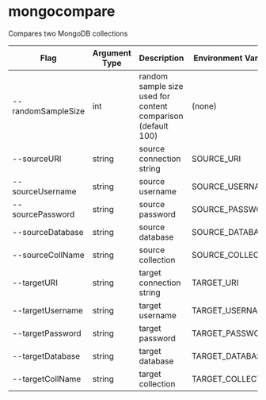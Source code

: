 # mongocompare
Compares two MongoDB collections

|   Flag     |  Argument Type  |  Description    |  Environment Variable    |
| ---------- | --------------- | --------------- | ------------------------ |    
| --randomSampleSize | int | random sample size used for content comparison (default 100) | (none) |
| --sourceURI | string | source connection string | SOURCE_URI |
| --sourceUsername | string | source username | SOURCE_USERNAME |
| --sourcePassword | string | source password | SOURCE_PASSWORD |
| --sourceDatabase | string | source database | SOURCE_DATABASE |
| --sourceCollName | string | source collection | SOURCE_COLLECTION |
| --targetURI | string | target connection string | TARGET_URI |
| --targetUsername | string | target username | TARGET_USERNAME |
| --targetPassword | string | target password | TARGET_PASSWORD |
| --targetDatabase | string | target database | TARGET_DATABASE |
| --targetCollName | string | target collection | TARGET_COLLECTION |
